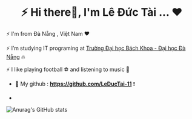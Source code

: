  
<h1 align="center"> ⚡ Hi there👋, I'm Lê Đức Tài ... ❤️  </h1>
<p> ⚡ I'm from Đà Nẵng , Việt Nam ❤️ </p>
<p> ⚡ I’m studying IT programing at <a href="https://www.facebook.com/bachkhoaDUT">Trường Đại học Bách Khoa - Đại học Đà Nẵng</a> 🔥 </p>
<p> ⚡ I like playing football ⚽ and listening to music 🎵 </p>

- 🤝 My github : **https://github.com/LeDucTai-11** ❗
- <p></p>
![Anurag's GitHub stats](https://github-readme-stats.vercel.app/api?username=LeDucTai-11&hide=contribs,prs)
